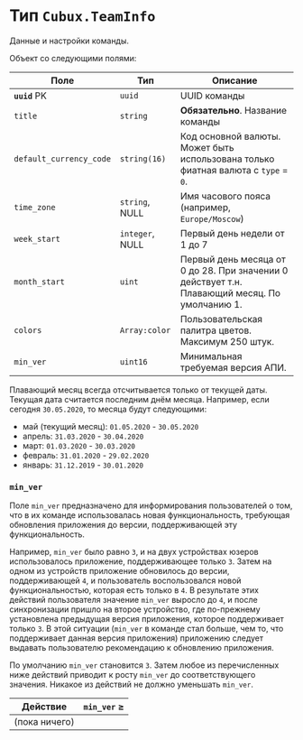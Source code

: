 Тип `Cubux.TeamInfo`
====================

Данные и настройки команды.

Объект со следующими полями:

Поле | Тип | Описание
---- | --- | --------
**`uuid`** PK           | `uuid`      | UUID команды
`title`                 | `string`    | **Обязательно**. Название команды
`default_currency_code` | `string(16)` | Код основной валюты. Может быть использована только фиатная валюта с `type` = `0`.
`time_zone`         | `string`, NULL  | Имя часового пояса (например, `Europe/Moscow`)
`week_start`        | `integer`, NULL | Первый день недели от 1 до 7
`month_start`           | `uint`      | Первый день месяца от 0 до 28. При значении 0 действует т.н. Плавающий месяц. По умолчанию 1.
`colors`            | `Array:color`   | Пользовательская палитра цветов. Максимум 250 штук.
`min_ver`           | `uint16`        | Минимальная требуемая версия АПИ.

Плавающий месяц всегда отсчитывается только от текущей даты. Текущая
дата считается последним днём месяца. Например, если сегодня
`30.05.2020`, то месяца будут следующими:

*   май (текущий месяц): `01.05.2020` - `30.05.2020`
*   апрель: `31.03.2020` - `30.04.2020`
*   март: `01.03.2020` - `30.03.2020`
*   февраль: `31.01.2020` - `29.02.2020`
*   январь: `31.12.2019` - `30.01.2020`


### `min_ver`

Поле `min_ver` предназначено для информирования пользователей о том, что
в их команде использовалась новая функциональность, требующая обновления
приложения до версии, поддерживающей эту функциональность.

Например, `min_ver` было равно `3`, и на двух устройствах юзеров
использовалось приложение, поддерживающее только `3`. Затем на одном из
устройств приложение обновилось до версии, поддерживающей `4`, и
пользователь воспользовался новой функциональностью, которая есть только
в `4`. В результате этих действий пользователя значение `min_ver`
выросло до `4`, и после синхронизации пришло на второе устройство, где
по-прежнему установлена предыдущая версия приложения, которое
поддерживает только `3`. В этой ситуации (`min_ver` в команде стал
больше, чем то, что поддерживает данная версия приложения) приложению
следует выдавать пользователю рекомендацию к обновлению приложения.

По умолчанию `min_ver` становится `3`. Затем любое из перечисленных ниже
действий приводит к росту `min_ver` до соответствующего значения.
Никакое из действий не должно уменьшать `min_ver`.

Действие                                                   | `min_ver` ≥
---------------------------------------------------------- | -----------
(пока ничего)                                              |
